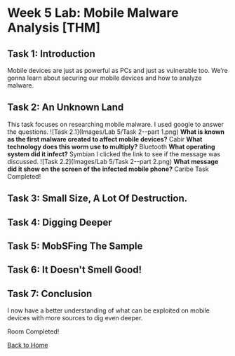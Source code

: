# Week 5 Lab: Mobile Malware Analysis \[THM\]

## Task 1: Introduction
Mobile devices are just as powerful as PCs and just as vulnerable too. We’re gonna learn about securing our mobile devices and how to analyze malware.

## Task 2: An Unknown Land
This task focuses on researching mobile malware. I used google to answer the questions.
![Task 2.1](Images/Lab 5/Task 2--part 1.png)
**What is known as the first malware created to affect mobile devices?**    Cabir
**What technology does this worm use to multiply?**    Bluetooth
**What operating system did it infect?**    Symbian
I clicked the link to see if the message was discussed. 
![Task 2.2](Images/Lab 5/Task 2--part 2.png)
**What message did it show on the screen of the infected mobile phone?**    Caribe
Task Completed!

## Task 3: Small Size, A Lot Of Destruction.


## Task 4: Digging Deeper


## Task 5: MobSFing The Sample


## Task 6: It Doesn't Smell Good!


## Task 7: Conclusion
I now have a better understanding of what can be exploited on mobile devices with more sources to dig even deeper.

Room Completed!

[Back to Home](index.html)

